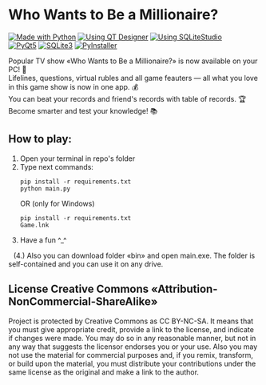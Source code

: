 # Who Wants to Be a Millionaire?
[![Made with Python](https://img.shields.io/badge/Made_with-Python-%23336E9E)][1]   [![Using QT Designer](https://img.shields.io/badge/Using-QT_Designer-%2325AF37)][2]   [![Using SQLiteStudio](https://img.shields.io/badge/Using-SQLiteStudio-%23337CCF)][3]<br/>
[![PyQt5](https://img.shields.io/badge/PyQt5-%2340CD52)][4]   [![SQLite3](https://img.shields.io/badge/SQLite3-%23107FCB)][5]   [![PyInstaller](https://img.shields.io/badge/PyInstaller-%23FFEB5E)][6]

Popular TV show «Who Wants to Be a Millionaire?» is now available on your PC! 💙<br>Lifelines, questions, virtual rubles and all game feauters — all what you love in this game show is now in one app. 💰<br>You can beat your records and friend's records with table of records. 🏆<br>Become smarter and test your knowledge! 📚

## How to play:

1. Open your terminal in repo's folder
2. Type next commands:
    ```batch
    pip install -r requirements.txt
    python main.py
    ```
    OR (only for Windows)
    ```batch
    pip install -r requirements.txt
    Game.lnk
    ```
3. Have a fun ^_^

⠀(4.) Also you can download folder «bin» and open main.exe. The folder is self-contained and you can use it on any drive.


## License Creative Commons «Attribution-NonCommercial-ShareAlike»

Project is protected by Creative Commons as CC BY-NC-SA. It means that you must give appropriate credit, provide a link to the license, and indicate if changes were made. You may do so in any reasonable manner, but not in any way that suggests the licensor endorses you or your use. Also you may not use the material for commercial purposes and, if you remix, transform, or build upon the material, you must distribute your contributions under the same license as the original and make a link to the author.


[1]: https://python.org
[2]: https://doc.qt.io/qt-5/qtdesigner-manual.html
[3]: https://sqlitestudio.pl
[4]: https://pypi.org/project/PyQt5
[5]: https://www.sqlite.org
[6]: https://www.pyinstaller.org
